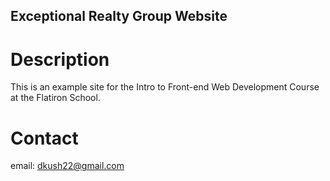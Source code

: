 Exceptional Realty Group Website
---

# Description

This is an example site for the Intro to Front-end Web Development Course at the Flatiron School.

# Contact

email: dkush22@gmail.com 